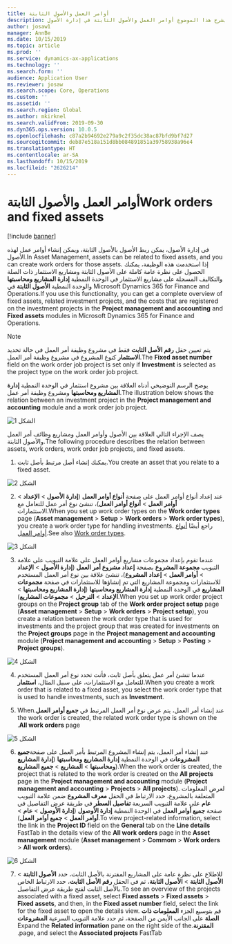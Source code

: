 ```yaml
---
title: أوامر العمل والأصول الثابتة
description: يشرح هذا الموضوع أوامر العمل والأصول الثابتة في إدارة الأصول.
author: josaw1
manager: AnnBe
ms.date: 10/15/2019
ms.topic: article
ms.prod: ''
ms.service: dynamics-ax-applications
ms.technology: ''
ms.search.form: ''
audience: Application User
ms.reviewer: josaw
ms.search.scope: Core, Operations
ms.custom: ''
ms.assetid: ''
ms.search.region: Global
ms.author: mkirknel
ms.search.validFrom: 2019-09-30
ms.dyn365.ops.version: 10.0.5
ms.openlocfilehash: c87a2b94692e279a9c2f35dc38ac87bfd9bf7d27
ms.sourcegitcommit: deb87e518a151d8bb084891851a39758938a96e4
ms.translationtype: HT
ms.contentlocale: ar-SA
ms.lasthandoff: 10/15/2019
ms.locfileid: "2626214"
---
```

# <a name="work-orders-and-fixed-assets"></a><span data-ttu-id="045af-103">أوامر العمل والأصول الثابتة</span><span class="sxs-lookup"><span data-stu-id="045af-103">Work orders and fixed assets</span></span>

[!include [banner](../../includes/banner.md)]


<span data-ttu-id="045af-104">في إدارة الأصول، يمكن ربط الأصول بالأصول الثابتة، ويمكن إنشاء أوامر عمل لهذه الأصول.</span><span class="sxs-lookup"><span data-stu-id="045af-104">In Asset Management, assets can be related to fixed assets, and you can create work orders for those assets.</span></span> <span data-ttu-id="045af-105">إذا استخدمت هذه الوظيفة، يمكنك الحصول على نظرة عامة كاملة على الأصول الثابتة ومشاريع الاستثمار ذات الصلة والتكاليف المسجلة على مشاريع الاستثمار في الوحدة النمطية **إدارة المشاريع ومحاسبتها** والوحدة النمطية **الأصول الثابتة** في Microsoft Dynamics 365 for Finance and Operations.</span><span class="sxs-lookup"><span data-stu-id="045af-105">If you use this functionality, you can get a complete overview of fixed assets, related investment projects, and the costs that are registered on the investment projects in the **Project management and accounting** and **Fixed assets** modules in Microsoft Dynamics 365 for Finance and Operations.</span></span>

>[!NOTE]
><span data-ttu-id="045af-106">يتم تعيين حقل **رقم الأصل الثابت** فقط في مشروع وظيفة أمر العمل في حالة تحديد **الاستثمار** كنوع المشروع في مشروع وظيفة أمر العمل.</span><span class="sxs-lookup"><span data-stu-id="045af-106">The **Fixed asset number** field on the work order job project is set only if **Investment** is selected as the project type on the work order job project.</span></span>

<span data-ttu-id="045af-107">يوضح الرسم التوضيحي أدناه العلاقة بين مشروع استثمار في الوحدة النمطية **‏‫إدارة المشاريع ومحاسبتها‬** ومشروع وظيفة أمر عمل.</span><span class="sxs-lookup"><span data-stu-id="045af-107">The illustration below shows the relation between an investment project in the **Project management and accounting** module and a work order job project.</span></span>

![الشكل 1](media/24-work-orders.png)

<span data-ttu-id="045af-109">يصف الإجراء التالي العلاقة بين الأصول وأوامر العمل ومشاريع وظائف أمر العمل والأصول الثابتة.</span><span class="sxs-lookup"><span data-stu-id="045af-109">The following procedure describes the relation between assets, work orders, work order job projects, and fixed assets.</span></span>

1. <span data-ttu-id="045af-110">يمكنك إنشاء أصل مرتبط بأصل ثابت.</span><span class="sxs-lookup"><span data-stu-id="045af-110">You create an asset that you relate to a fixed asset.</span></span>

![الشكل 2](media/25-work-orders.png)

2. <span data-ttu-id="045af-112">عند إعداد أنواع أوامر العمل على صفحة **أنواع أوامر العمل** (**إدارة الأصول** > **الإعداد** > **أوامر العمل** > **أنواع أوامر العمل**)، تنشئ نوع أمر عمل للتعامل مع الاستثمارات.</span><span class="sxs-lookup"><span data-stu-id="045af-112">When you set up work order types on the **Work order types** page (**Asset management** > **Setup** > **Work orders** > **Work order types**), you create a work order type for handling investments.</span></span> <span data-ttu-id="045af-113">راجع أيضًا [أنواع أوامر العمل](../setup-for-work-orders/work-order-types.md).</span><span class="sxs-lookup"><span data-stu-id="045af-113">See also [Work order types](../setup-for-work-orders/work-order-types.md).</span></span>

![الشكل 3](media/26-work-orders.png)

3. <span data-ttu-id="045af-115">عندما تقوم بإعداد مجموعات مشاريع أوامر العمل على علامة التبويب على علامة التبويب **مجموعة المشروع** بصفحة **‏‫إعداد مشروع أمر العمل‬** (**إدارة الأصول** > **الإعداد** > **أوامر العمل** > **إعداد المشروع**)، تنشئ علاقة بين نوع أمر العمل المستخدم للاستثمارات ومجموعة المشاريع التي تم إنشاؤها للاستثمارات في صفحة **مجموعات المشاريع** في الوحدة النمطية **إدارة المشاريع ومحاسبتها** (**إدارة المشاريع ومحاسبتها** > **الإعداد** > **الترحيل** > **مجموعات المشاريع**).</span><span class="sxs-lookup"><span data-stu-id="045af-115">When you set up work order project groups on the **Project group** tab of the **Work order project setup** page (**Asset management** > **Setup** > **Work orders** > **Project setup**), you create a relation between the work order type that is used for investments and the project group that was created for investments on the **Project groups** page in the **Project management and accounting** module (**Project management and accounting** > **Setup** > **Posting** > **Project groups**).</span></span>

![الشكل 4](media/27-work-orders.png)

4. <span data-ttu-id="045af-117">عندما تنشئ أمر عمل يتعلق بأصل ثابت، فأنت تحدد نوع أمر العمل المستخدم للتعامل مع الاستثمارات، على سبيل المثال، **استثمار**.</span><span class="sxs-lookup"><span data-stu-id="045af-117">When you create a work order that is related to a fixed asset, you select the work order type that is used to handle investments, such as **Investment**.</span></span>

5. <span data-ttu-id="045af-118">عند إنشاء أمر العمل، يتم عرض نوع أمر العمل المرتبط في **جميع أوامر العمل‬‏‫**.</span><span class="sxs-lookup"><span data-stu-id="045af-118">When the work order is created, the related work order type is shown on the **All work orders** page.</span></span>

![الشكل 5](media/28-work-orders.png)

6. <span data-ttu-id="045af-120">عند إنشاء أمر العمل، يتم إنشاء المشروع المرتبط بأمر العمل على صفحة**جميع المشروعات** في الوحدة النمطية **‏‫إدارة المشاريع ومحاسبتها‬** (**‏‫إدارة المشاريع ومحاسبتها‬** > **المشاريع** > **جميع المشاريع**).</span><span class="sxs-lookup"><span data-stu-id="045af-120">When the work order is created, the project that is related to the work order is created on the **All projects** page in the **Project management and accounting** module (**Project management and accounting** > **Projects** > **All projects**).</span></span> <span data-ttu-id="045af-121">لعرض المعلومات المتعلقة بالمشروع، حدد الارتباط في الحقل **معرف المشروع** ضمن علامة التبويب **عام** على علامة التبويب السريعة **‏‫تفاصيل السطر‬** في طريقة عرض التفاصيل في صفحة **جميع أوامر العمل** في الوحدة النمطية **إدارة الأوصول** (**إدارة الأوصول** > **عام** > **أوامر العمل** > **جميع أوامر العمل**).</span><span class="sxs-lookup"><span data-stu-id="045af-121">To view project-related information, select the link in the **Project ID** field on the **General** tab on the **Line details** FastTab in the details view of the **All work orders** page in the **Asset management** module (**Asset management** > **Commom** > **Work orders** > **All work orders**).</span></span>

![الشكل 6](media/29-work-orders.png)

7. <span data-ttu-id="045af-123">للاطلاع على نظرة عامة على المشاريع المقترنة بالأصل الثابت، حدد **الأصول الثابتة** > **الأصول الثابتة** > **الأصول الثابتة**، ثم في الحقل **رقم الأصل الثابت**، حدد الارتباط الخاص بالأصل الثابت لفتح طريقة عرض التفاصيل.</span><span class="sxs-lookup"><span data-stu-id="045af-123">To see an overview of the projects associated with a fixed asset, select **Fixed assets** > **Fixed assets** > **Fixed assets**, and then, in the **Fixed asset number** field, select the link for the fixed asset to open the details view.</span></span> <span data-ttu-id="045af-124">قم بتوسيع الجزء **‏‫المعلومات ذات الصلة** على الجانب الأيمن من الصفحة، ثم حدد علامة التبويب السرعية **‏‫المشروعات المقترنة‬**.</span><span class="sxs-lookup"><span data-stu-id="045af-124">Expand the **Related information** pane on the right side of the page, and select the **Associated projects** FastTab.</span></span>

